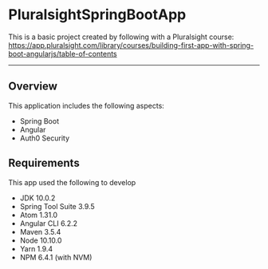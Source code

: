 # PluralsightSpringBootApp

This is a basic project created by following with a Pluralsight course:
https://app.pluralsight.com/library/courses/building-first-app-with-spring-boot-angularjs/table-of-contents

---

## Overview

This application includes the following aspects:

- Spring Boot
- Angular
- Auth0 Security

## Requirements

This app used the following to develop

- JDK 10.0.2
- Spring Tool Suite 3.9.5
- Atom 1.31.0
- Angular CLI 6.2.2
- Maven 3.5.4
- Node 10.10.0
- Yarn 1.9.4
- NPM 6.4.1 (with NVM)
